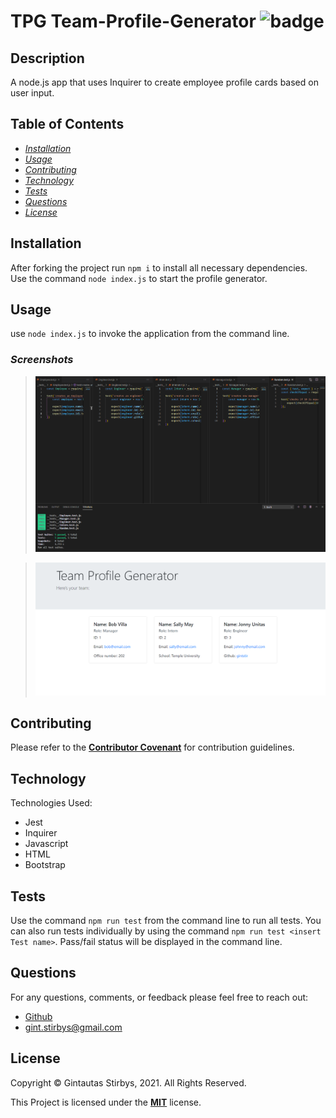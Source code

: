 
  # **TPG Team-Profile-Generator** ![badge](https://img.shields.io/badge/License-MIT-brightgreen.svg)      

  ## **Description**

  A node.js app that uses Inquirer to create employee profile cards based on user input.  

  ## **Table of Contents**

  * *[Installation](#installation)*
  * *[Usage](#usage)*
  * *[Contributing](#contributing)*
  * *[Technology](#technology)*
  * *[Tests](#tests)*
  * *[Questions](#questions)*
  * *[License](#license)*
  
   
  ## **Installation**
  
  After forking the project run `npm i` to install all necessary dependencies.  Use the command `node index.js` to start the profile generator.

  ## **Usage**

  use `node index.js` to invoke the application from the command line.
  
  ### *Screenshots*
  
  > ![Test-passing](src/assets/images/testsPassing.png)

  > ![Output](src/assets/images/output.png)

  ## **Contributing**

  Please refer to the **[Contributor Covenant](https://www.contributor-covenant.org/)** for contribution guidelines.

  ## **Technology**

  Technologies Used:
  - Jest
  - Inquirer
  - Javascript
  - HTML
  - Bootstrap

  ## **Tests**  
  
  Use the command `npm run test` from the command line to run all tests. You can also run tests individually by using the command `npm run test <insert Test name>`.  Pass/fail status will be displayed in the command line.

  ## **Questions**

  For any questions, comments, or feedback please feel free to reach out: <br>
  - [Github](https://github.com/Gintstir) 
  - <gint.stirbys@gmail.com>

  ## **License** 

  Copyright © Gintautas Stirbys, 2021.  All Rights Reserved.

  This Project is licensed under the **[MIT](https://opensource.org/licenses/MIT)** license.


           
